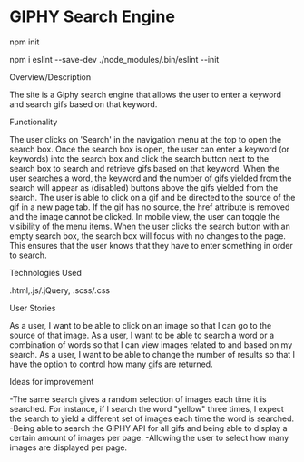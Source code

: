 # GIPHY Search Engine

npm init

npm i eslint --save-dev
./node_modules/.bin/eslint --init

Overview/Description

The site is a Giphy search engine that allows the user to enter a keyword and search gifs based on that keyword.

Functionality

The user clicks on 'Search' in the navigation menu at the top to open the search box. Once the search box is open, the user can enter a keyword (or keywords) into the search box and click the search button next to the search box to search and retrieve gifs based on that keyword.
When the user searches a word, the keyword and the number of gifs yielded from the search will appear as (disabled) buttons above the gifs yielded from the search. 
The user is able to click on a gif and be directed to the source of the gif in a new page tab. If the gif has no source, the href attribute is removed and the image cannot be clicked.
In mobile view, the user can toggle the visibility of the menu items.
When the user clicks the search button with an empty search box, the search box will focus with no changes to the page. This ensures that the user knows that they have to enter something in order to search.  

Technologies Used

.html,.js/.jQuery, .scss/.css

User Stories

As a user, I want to be able to click on an image so that I can go to the source of that image.
As a user, I want to be able to search a word or a combination of words so that I can view images related to and based on my search. 
As a user, I want to be able to change the number of results so that I have the option to control how many gifs are returned.

Ideas for improvement

-The same search gives a random selection of images each time it is searched. For instance, if I search the word "yellow" three times, I expect the search to yield a different set of images each time the word is searched. 
-Being able to search the GIPHY API for all gifs and being able to display a certain amount of images per page.
-Allowing the user to select how many images are displayed per page.
